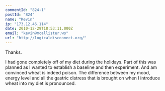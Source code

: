 ```yaml
---
commentId: "824-1"
postId: "824"
name: "Kevin"
ip: "173.12.46.114"
date: 2010-12-29T18:53:11.000Z
email: "kevin@mcallister.ws"
url: "http://logicaldisconnect.org/"
---
```

<p>Thanks.</p>
<p>I had gone completely off of my diet during the holidays.  Part of this was planned as I wanted to establish a baseline and then experiment.  And am convinced wheat is indeed poison.  The difference between my mood, energy level and all the gastric distress that is brought on when I introduce wheat into my diet is pronounced.</p>
